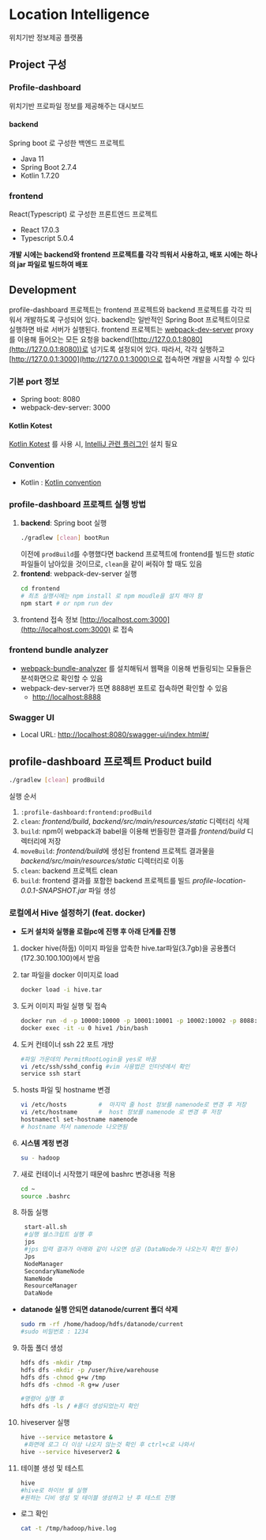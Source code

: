 # Location Intelligence
위치기반 정보제공 플랫폼
## Project 구성
### Profile-dashboard
위치기반 프로파일 정보를 제공해주는 대시보드
#### backend
Spring boot 로 구성한 백엔드 프로젝트
* Java 11
* Spring Boot 2.7.4
* Kotlin 1.7.20
### frontend
React(Typescript) 로 구성한 프론트엔드 프로젝트
* React 17.0.3
* Typescript 5.0.4
  

**개발 시에는 backend와 frontend 프로젝트를 각각 띄워서 사용하고, 배포 시에는 하나의 jar 파일로 빌드하여 배포**
## Development
profile-dashboard 프로젝트는 frontend 프로젝트와 backend 프로젝트를 각각 띄워서 개발하도록 구성되어 있다. backend는 일반적인 Spring Boot 프로젝트이므로 실행하면 바로 서버가 실행된다. frontend 프로젝트는 [webpack-dev-server](https://github.com/webpack/webpack-dev-server) proxy를 이용해 들어오는 모든 요청을 backend([http://127.0.0.1:8080](http://127.0.0.1:8080))로 넘기도록 설정되어 있다.
따라서, 각각 실행하고 [http://127.0.0.1:3000](http://127.0.0.1:3000)으로 접속하면 개발을 시작할 수 있다
### 기본 port 정보
* Spring boot: 8080
* webpack-dev-server: 3000
#### Kotlin Kotest
[Kotlin Kotest](https://kotest.io/) 를 사용 시, [IntelliJ 관련 플러그인](https://plugins.jetbrains.com/plugin/14080-kotest) 설치 필요
### Convention
* Kotlin : [Kotlin convention](https://kotlinlang.org/docs/code-style-migration-guide.html)
### profile-dashboard 프로젝트 실행 방법
1. **backend**: Spring boot 실행
    ```bash
    ./gradlew [clean] bootRun
    ```
   이전에 `prodBuild`를 수행했다면 backend 프로젝트에 frontend를 빌드한 *static* 파일들이 남아있을 것이므로, `clean`을 같이 써줘야 할 때도 있음
2. **frontend**: webpack-dev-server 실행
    ```bash
    cd frontend
   # 최초 실행시에는 npm install 로 npm moudle을 설치 해야 함
    npm start # or npm run dev
    ```
3. frontend 접속 정보 [http://localhost.com:3000](http://localhost.com:3000) 로 접속
### frontend bundle analyzer
* [webpack-bundle-analyzer](https://github.com/webpack-contrib/webpack-bundle-analyzer) 를 설치해둬서 웹팩을 이용해 번들링되는 모듈들은 분석화면으로 확인할 수 있음
* webpack-dev-server가 뜨면 8888번 포트로 접속하면 확인할 수 있음
    * [http://localhost:8888](http://local-cube.kakao.com:8888)
### Swagger UI
* Local URL: [http://localhost:8080/swagger-ui/index.html#/](http://localhost:8080/swagger-ui/index.html#/)
## profile-dashboard 프로젝트 Product build
```bash
./gradlew [clean] prodBuild
```
실행 순서
1. `:profile-dashboard:frontend:prodBuild`
0. `clean`: *frontend/build*, *backend/src/main/resources/static* 디렉터리 삭제
1. `build`: npm이 webpack과 babel을 이용해 번들링한 결과를 *frontend/build* 디렉터리에 저장
2. `moveBuild`: *frontend/build*에 생성된 frontend 프로젝트 결과물을 *backend/src/main/resources/static* 디렉터리로 이동
2. `clean`: backend 프로젝트 clean
3. `build`: frontend 결과를 포함한 backend 프로젝트를 빌드 *profile-location-0.0.1-SNAPSHOT.jar* 파일 생성




### 로컬에서 Hive 설정하기 (feat. docker)

* **도커 설치와 실행을 로컬pc에 진행 후 아래 단계를 진행**

1. docker hive(하둡) 이미지 파일을 압축한 hive.tar파일(3.7gb)을 공용폴더(172.30.100.100)에서 받음
2. tar 파일을 docker 이미지로 load
    ```bash
    docker load -i hive.tar
    ```
3. 도커 이미지 파일 실행 및 접속
    ```bash
    docker run -d -p 10000:10000 -p 10001:10001 -p 10002:10002 -p 8088:8088 --name hive1 -it --privileged=true ddong4753/hive:latest /sbin/init
    docker exec -it -u 0 hive1 /bin/bash
    ```
4. 도커 컨테이너 ssh 22 포트 개방
    ```bash
    #파일 가운데의 PermitRootLogin을 yes로 바꿈
    vi /etc/ssh/sshd_config #vim 사용법은 인터넷에서 확인
    service ssh start
    ```

5. hosts 파일 및 hostname 변경
    ```bash
    vi /etc/hosts         #  마지막 줄 host 정보를 namenode로 변경 후 저장
    vi /etc/hostname      #  host 정보를 namenode 로 변경 후 저장
    hostnamectl set-hostname namenode
    # hostname 처서 namenode 나오면됨 
    ```
6. **시스템 계정 변경**
    ```bash
    su - hadoop 
    ```
7. 새로 컨테이너 시작했기 때문에 bashrc 변경내용 적용
    ```bash
    cd ~
    source .bashrc
    ```
8. 하둡 실행
   ```bash
    start-all.sh
    #실행 쉘스크립트 실행 후 
    jps
    #jps 입력 결과가 아래와 같이 나오면 성공 (DataNode가 나오는지 확인 필수) 
    Jps
    NodeManager
    SecondaryNameNode
    NameNode
    ResourceManager
    DataNode
    ```
* **datanode 실행 안되면 datanode/current 폴더 삭제**
    ```bash
    sudo rm -rf /home/hadoop/hdfs/datanode/current 
    #sudo 비밀번호 : 1234
    ```

9. 하둡 폴더 생성
    ```bash
    hdfs dfs -mkdir /tmp
    hdfs dfs -mkdir -p /user/hive/warehouse
    hdfs dfs -chmod g+w /tmp
    hdfs dfs -chmod -R g+w /user
    
    #명령어 실행 후 
    hdfs dfs -ls / #폴더 생성되었는지 확인 
    ```

10. hiveserver 실행
    ```bash
    hive --service metastore &
     #화면에 로그 더 이상 나오지 않는것 확인 후 ctrl+c로 나와서 
    hive --service hiveserver2 & 
    ```

11. 테이블 생성 및 테스트 
    ```bash
    hive 
    #hive로 하이브 쉘 실행
    #원하는 디비 생성 및 테이블 생성하고 난 후 테스트 진행 
    ```

* 로그 확인
    ```bash
    cat -t /tmp/hadoop/hive.log
    ```